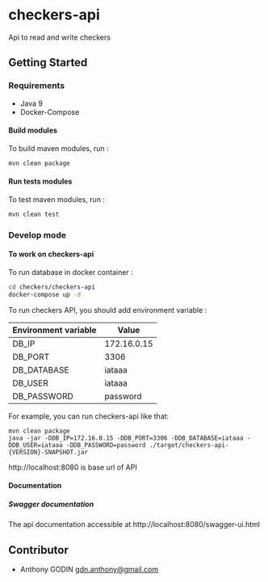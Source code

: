 # checkers-api
Api to read and write checkers

## Getting Started
### Requirements
* Java 9
* Docker-Compose

#### Build modules
To build maven modules, run :
```sh
mvn clean package
```

#### Run tests modules
To test maven modules, run :
```sh
mvn clean test
```

### Develop mode
#### To work on checkers-api
To run database in docker container :
```sh
cd checkers/checkers-api
docker-compose up -d
```
To run checkers API, you should add environment variable :

Environment variable | Value
------ | ------ 
DB_IP | 172.16.0.15 |
DB_PORT | 3306 |
DB_DATABASE | iataaa |
DB_USER | iataaa |
DB_PASSWORD | password |

For example, you can run checkers-api like that:
```
mvn clean package
java -jar -DDB_IP=172.16.0.15 -DDB_PORT=3306 -DDB_DATABASE=iataaa -DDB_USER=iataaa -DDB_PASSWORD=password ./target/checkers-api-{VERSION}-SNAPSHOT.jar
```
http://localhost:8080 is base url of API

#### Documentation
##### Swagger documentation
The api documentation accessible at http://localhost:8080/swagger-ui.html

## Contributor
* Anthony GODIN <gdn.anthony@gmail.com>
